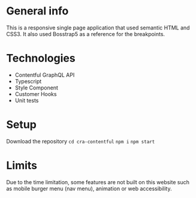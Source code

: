 # General info

This is a responsive single page application that used semantic HTML and CSS3. It also used Bosstrap5 as a reference for the breakpoints. 


# Technologies

- Contentful GraphQL API
- Typescript
- Style Component
- Customer Hooks
- Unit tests


# Setup

Download the repository
`cd cra-contentful`
  `npm i`
  `npm start`


# Limits

Due to the time limitation, some features are not built on this website such as mobile burger menu (nav menu), animation or web accessibility.
